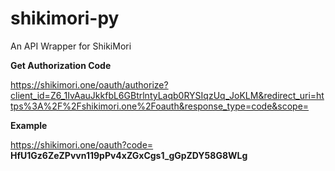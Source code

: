 # shikimori-py

An API Wrapper for ShikiMori

**Get Authorization Code**

https://shikimori.one/oauth/authorize?client_id=Z6_1IvAauJkkfbL6GBtrlntyLaqb0RYSIqzUq_JoKLM&redirect_uri=https%3A%2F%2Fshikimori.one%2Foauth&response_type=code&scope=


**Example**

https://shikimori.one/oauth?code=  **HfU1Gz6ZeZPvvn119pPv4xZGxCgs1_gGpZDY58G8WLg**
